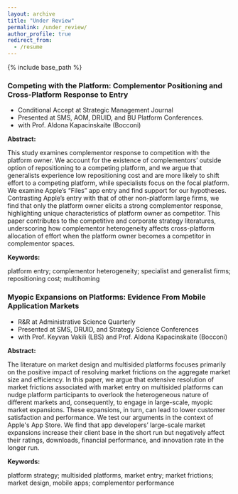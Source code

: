```yaml
---
layout: archive
title: "Under Review"
permalink: /under_review/
author_profile: true
redirect_from:
  - /resume
---
```


{% include base_path %}

### Competing with the Platform: Complementor Positioning and Cross-Platform Response to Entry
  * Conditional Accept at Strategic Management Journal
  * Presented at SMS, AOM, DRUID, and BU Platform Conferences.
  * with Prof. Aldona Kapacinskaite (Bocconi)

**Abstract:** 

  
This study examines complementor response to competition with the platform owner. We account for the existence of complementors’ outside option of repositioning to a competing  platform, and we argue that generalists experience low repositioning cost and are more likely  to shift effort to a competing platform, while specialists focus on the focal platform. We  examine Apple’s “Files” app entry and find support for our hypotheses. Contrasting Apple’s entry with that of other non-platform large firms, we find that only the platform owner elicits  a strong complementor response, highlighting unique characteristics of platform owner as  competitor. This paper contributes to the competitive and corporate strategy literatures, underscoring how complementor heterogeneity affects cross-platform allocation of effort when the platform owner becomes a competitor in complementor spaces.

**Keywords:**


platform entry; complementor heterogeneity; specialist and generalist firms; repositioning cost; multihoming 


### Myopic Expansions on Platforms: Evidence From Mobile Application Markets
  * R&R at Administrative Science Quarterly
  * Presented at SMS, DRUID, and Strategy Science Conferences
  * with Prof. Keyvan Vakili (LBS) and Prof. Aldona Kapacinskaite (Bocconi)

**Abstract:** 

The literature on market design and multisided platforms focuses primarily on the positive impact of resolving market frictions on the aggregate market size and efficiency. In this paper, we argue that extensive resolution of market frictions associated with market entry on multisided platforms can nudge platform participants to overlook the heterogeneous nature of different markets and, consequently, to engage in large-scale, myopic market expansions. These expansions, in turn, can lead to lower customer satisfaction and performance. We test our arguments in the context of Apple's App Store. We find that app developers’ large-scale market expansions increase their client base in the short run but negatively affect their ratings, downloads, financial performance, and innovation rate in the longer run. 

**Keywords:**

platform strategy; multisided platforms, market entry; market frictions; market design, mobile apps; complementor performance

